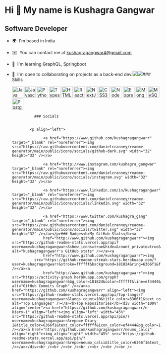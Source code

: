 Hi 👋 My name is Kushagra Gangwar
=================================

Software Developer
------------------

*   🌍  I'm based in India
*   ✉️  You can contact me at [kushagragangwar4@gmail.com](mailto:kushagragangwar4@gmail.com)
*   🧠  I'm learning GraphQL, Springboot
*   🤝  I'm open to collaborating on projects as a back-end dev.<a href="https://www.twitter.com/kushagra_gang" target="_blank" rel="noreferrer"><img
                  src="https://img.shields.io/twitter/follow/kushagra_gang?logo=twitter&style=for-the-badge&color=ef4444&labelColor=181824"
                /></a><a href="https://www.github.com/kushagragangwarr" target="_blank" rel="noreferrer"><img
                  src="https://img.shields.io/github/followers/kushagragangwarr?logo=github&style=for-the-badge&color=ef4444&labelColor=181824" /></a>### Skills<p align="left">
                                <a href="https://www.oracle.com/java/" target="_blank" rel="noreferrer"><img src="https://raw.githubusercontent.com/danielcranney/readme-generator/main/public/icons/skills/java-colored.svg" width="36" height="36" alt="Java" /></a>
                                <a href="https://developer.mozilla.org/en-US/docs/Web/JavaScript" target="_blank" rel="noreferrer"><img src="https://raw.githubusercontent.com/danielcranney/readme-generator/main/public/icons/skills/javascript-colored.svg" width="36" height="36" alt="Javascript" /></a>
                                <a href="https://www.python.org/" target="_blank" rel="noreferrer"><img src="https://raw.githubusercontent.com/danielcranney/readme-generator/main/public/icons/skills/python-colored.svg" width="36" height="36" alt="Python" /></a>
                                <a href="https://www.typescriptlang.org/" target="_blank" rel="noreferrer"><img src="https://raw.githubusercontent.com/danielcranney/readme-generator/main/public/icons/skills/typescript-colored.svg" width="36" height="36" alt="Typescript" /></a>
                                <a href="https://developer.mozilla.org/en-US/docs/Glossary/HTML5" target="_blank" rel="noreferrer"><img src="https://raw.githubusercontent.com/danielcranney/readme-generator/main/public/icons/skills/html5-colored.svg" width="36" height="36" alt="HTML5" /></a>
                                <a href="https://reactjs.org/" target="_blank" rel="noreferrer"><img src="https://raw.githubusercontent.com/danielcranney/readme-generator/main/public/icons/skills/react-colored.svg" width="36" height="36" alt="React" /></a>
                                <a href="https://nextjs.org/docs" target="_blank" rel="noreferrer"><img src="https://raw.githubusercontent.com/danielcranney/readme-generator/main/public/icons/skills/nextjs-colored-dark.svg" width="36" height="36" alt="NextJs" /></a>
                                <a href="https://www.w3.org/TR/CSS/#css" target="_blank" rel="noreferrer"><img src="https://raw.githubusercontent.com/danielcranney/readme-generator/main/public/icons/skills/css3-colored.svg" width="36" height="36" alt="CSS3" /></a>
                                <a href="https://nodejs.org/en/" target="_blank" rel="noreferrer"><img src="https://raw.githubusercontent.com/danielcranney/readme-generator/main/public/icons/skills/nodejs-colored.svg" width="36" height="36" alt="NodeJS" /></a>
                                <a href="https://expressjs.com/" target="_blank" rel="noreferrer"><img src="https://raw.githubusercontent.com/danielcranney/readme-generator/main/public/icons/skills/express-colored-dark.svg" width="36" height="36" alt="Express" /></a>
                                <a href="https://www.mongodb.com/" target="_blank" rel="noreferrer"><img src="https://raw.githubusercontent.com/danielcranney/readme-generator/main/public/icons/skills/mongodb-colored.svg" width="36" height="36" alt="MongoDB" /></a>
                                <a href="https://www.mysql.com/" target="_blank" rel="noreferrer"><img src="https://raw.githubusercontent.com/danielcranney/readme-generator/main/public/icons/skills/mysql-colored.svg" width="36" height="36" alt="MySQL" /></a>
                                <a href="https://www.postgresql.org/" target="_blank" rel="noreferrer"><img src="https://raw.githubusercontent.com/danielcranney/readme-generator/main/public/icons/skills/postgresql-colored.svg" width="36" height="36" alt="PostgreSQL" /></a>
                    </p>
                    
                  ### Socials
                  
                  
                <p align="left">
                          
                      <a href="https://www.github.com/kushagragangwarr" target="_blank" rel="noreferrer"><img src="https://raw.githubusercontent.com/danielcranney/readme-generator/main/public/icons/socials/github-dark.svg" width="32" height="32" /></a>
                          
                      <a href="http://www.instagram.com/kushagra_gangwar" target="_blank" rel="noreferrer"><img src="https://raw.githubusercontent.com/danielcranney/readme-generator/main/public/icons/socials/instagram.svg" width="32" height="32" /></a>
                          
                      <a href="https://www.linkedin.com/in/kushagragangwar" target="_blank" rel="noreferrer"><img src="https://raw.githubusercontent.com/danielcranney/readme-generator/main/public/icons/socials/linkedin.svg" width="32" height="32" /></a>
                          
                      <a href="https://www.twitter.com/kushagra_gang" target="_blank" rel="noreferrer"><img src="https://raw.githubusercontent.com/danielcranney/readme-generator/main/public/icons/socials/twitter.svg" width="32" height="32" /></a></p>### Badges<b>My GitHub Stats</b><a
                      href="http://www.github.com/kushagragangwarr"><img src="https://github-readme-stats.vercel.app/api?username=kushagragangwarr&show_icons=true&hide=&count_private=true&title_color=6366f1&text_color=ffffff&icon_color=ef4444&bg_color=181824&hide_border=true&show_icons=true" alt="kushagragangwarr's GitHub stats" /></a><a
                      href="http://www.github.com/kushagragangwarr"><img
                  src="https://github-readme-streak-stats.herokuapp.com/?user=kushagragangwarr&stroke=ffffff&background=181824&ring=6366f1&fire=6366f1&currStreakNum=ffffff&currStreakLabel=6366f1&sideNums=ffffff&sideLabels=ffffff&dates=ffffff&hide_border=true" /></a><a
                      href="http://www.github.com/kushagragangwarr"><img src="https://activity-graph.herokuapp.com/graph?username=kushagragangwarr&bg_color=181824&color=ffffff&line=ef4444&point=ffffff&area_color=181824&area=true&hide_border=true&custom_title=GitHub%20Commits%20Graph" alt="GitHub Commits Graph" /></a><a href="https://github.com/kushagragangwarr" align="left"><img src="https://github-readme-stats.vercel.app/api/top-langs/?username=kushagragangwarr&langs_count=10&title_color=6366f1&text_color=ffffff&icon_color=ef4444&bg_color=181824&hide_border=true&locale=en&custom_title=Top%20%Languages" alt="Top Languages" /></a><b>Top Repositories</b><div width="100%" align="center"><a href="https://github.com/kushagragangwarr/e-Diary-1" align="left"><img align="left" width="45%" src="https://github-readme-stats.vercel.app/api/pin/?username=kushagragangwarr&repo=e-Diary-1&title_color=6366f1&text_color=ffffff&icon_color=ef4444&bg_color=181824&hide_border=true&locale=en" /></a><a href="https://github.com/kushagragangwarr/neumo_calci" align="right"><img align="right" width="45%" src="https://github-readme-stats.vercel.app/api/pin/?username=kushagragangwarr&repo=neumo_calci&title_color=6366f1&text_color=ffffff&icon_color=ef4444&bg_color=181824&hide_border=true&locale=en" /></a></div><br /><br /><br /><br /><br /><br /><br />
